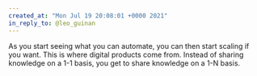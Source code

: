 ```yaml
---
created_at: "Mon Jul 19 20:08:01 +0000 2021"
in_reply_to: @leo_guinan
---
```


As you start seeing what you can automate, you can then start scaling if you want. This is where digital products come from. Instead of sharing knowledge on a 1-1 basis, you get to share knowledge on a 1-N basis.